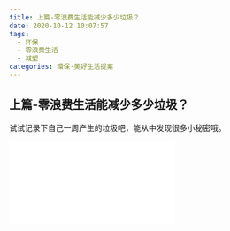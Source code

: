 ```yaml
---
title: 上篇-零浪费生活能减少多少垃圾？
date: 2020-10-12 10:07:57
tags:
  - 环保
  - 零浪费生活
  - 减塑
categories: 環保·美好生活提案
---
```


## 上篇-零浪费生活能减少多少垃圾？

试试记录下自己一周产生的垃圾吧，能从中发现很多小秘密哦。

<iframe src="//player.bilibili.com/player.html?aid=754944590&bvid=BV1wk4y1y7oU&cid=244799130&page=1" scrolling="no" border="0" frameborder="no" framespacing="0" allowfullscreen="true"> </iframe>
